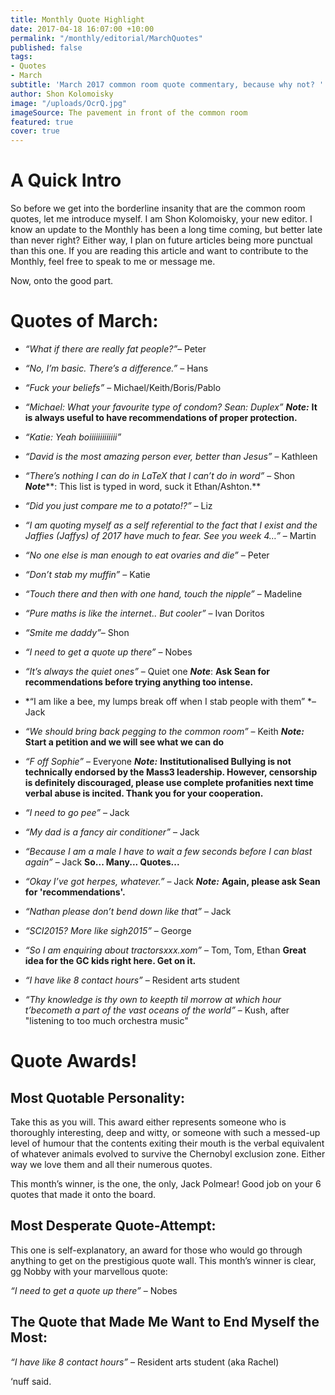 ```yaml
---
title: Monthly Quote Highlight
date: 2017-04-18 16:07:00 +10:00
permalink: "/monthly/editorial/MarchQuotes"
published: false
tags:
- Quotes
- March
subtitle: 'March 2017 common room quote commentary, because why not? '
author: Shon Kolomoisky
image: "/uploads/OcrQ.jpg"
imageSource: The pavement in front of the common room
featured: true
cover: true
---
```


# A Quick Intro

So before we get into the borderline insanity that are the common room quotes, let me introduce myself. I am Shon Kolomoisky, your new editor. I know an update to the Monthly has been a long time coming, but better late than never right? Either way, I plan on future articles being more punctual than this one. If you are reading this article and want to contribute to the Monthly, feel free to speak to me or message me.

Now, onto the good part.

# Quotes of March:

* *“What if there are really fat people?”*– Peter

* *“No, I’m basic. There’s a difference.”* – Hans

* *“Fuck your beliefs”* – Michael/Keith/Boris/Pablo

* *“Michael: What your favourite type of condom?                                         Sean: Duplex”*                                                                                                              ***Note:*** **It is always useful to have recommendations of proper protection.**

* *“Katie: Yeah boiiiiiiiiiiiii”*

* *“David is the most amazing person ever, better than Jesus”* – Kathleen

* *“There’s nothing I can do in LaTeX that I can’t do in word”* – Shon      ***Note*****: This list is typed in word, suck it Ethan/Ashton.**

* *“Did you just compare me to a potato!?”* – Liz

* *“I am quoting myself as a self referential to the fact that I exist and the Jaffies (Jaffys) of 2017 have much to fear. See you week 4…”* – Martin

* *“No one else is man enough to eat ovaries and die”* – Peter

* *“Don’t stab my muffin”* – Katie

* *“Touch there and then with one hand, touch the nipple”* – Madeline

* *“Pure maths is like the internet.. But cooler”* – Ivan Doritos

* *“Smite me daddy”*– Shon

* *“I need to get a quote up there”­* – Nobes

* *“It’s always the quiet ones”* – Quiet one                                                              ***Note***: **Ask Sean for recommendations before trying anything too intense.**

* \*“I am like a bee, my lumps break off when I stab people with them” \*– Jack

* *“We should bring back pegging to the common room”* – Keith              ***Note:*** **Start a petition and we will see what we can do**

* *“F off Sophie”* – Everyone                                                                                   ***Note:*** **Institutionalised Bullying is not technically endorsed by the Mass3 leadership. However, censorship is definitely discouraged, please use complete profanities next time verbal abuse is incited. Thank you for your cooperation.**

* *“I need to go pee”* – Jack

* *“My dad is a fancy air conditioner”* – Jack

* *“Because I am a male I have to wait a few seconds before I can blast again”* – Jack                                                                                                                 **So... Many... Quotes...**

* *“Okay I’ve got herpes, whatever.”* – Jack                                                       ***Note:*** **Again, please ask Sean for 'recommendations'.**

* *“Nathan please don’t bend down like that”* – Jack

* *“SCI2015? More like sigh2015”* – George

* *“So I am enquiring about tractorsxxx.xom”* – Tom, Tom, Ethan                **Great idea for the GC kids right here. Get on it.**

* *“I have like 8 contact hours”* – Resident arts student

* *“Thy knowledge is thy own to keepth til morrow at which hour t’becometh a part of the vast oceans of the world”* – Kush, after  "listening to too much orchestra music"

# Quote Awards!

## Most Quotable Personality:

Take this as you will. This award either represents someone who is thoroughly interesting, deep and witty, or someone with such a messed-up level of humour that the contents exiting their mouth is the verbal equivalent of whatever animals evolved to survive the Chernobyl exclusion zone. Either way we love them and all their numerous quotes.

This month’s winner, is the one, the only, Jack Polmear! Good job on your 6 quotes that made it onto the board.

## Most Desperate Quote-Attempt:

This one is self-explanatory, an award for those who would go through anything to get on the prestigious quote wall. This month’s winner is clear, gg Nobby with your marvellous quote:

*“I need to get a quote up there”* – Nobes

## The Quote that Made Me Want to End Myself the Most:

*“I have like 8 contact hours”* – Resident arts student (aka Rachel)

‘nuff said.